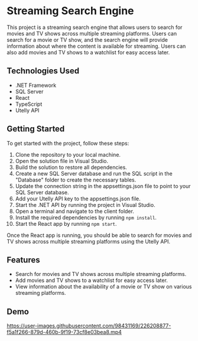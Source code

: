 Streaming Search Engine
=======================

This project is a streaming search engine that allows users to search for movies and TV shows across multiple streaming platforms. Users can search for a movie or TV show, and the search engine will provide information about where the content is available for streaming. Users can also add movies and TV shows to a watchlist for easy access later.

Technologies Used
-----------------

-   .NET Framework
-   SQL Server
-   React
-   TypeScript
-   Utelly API

Getting Started
---------------

To get started with the project, follow these steps:

1.  Clone the repository to your local machine.
2.  Open the solution file in Visual Studio.
3.  Build the solution to restore all dependencies.
4.  Create a new SQL Server database and run the SQL script in the "Database" folder to create the necessary tables.
5.  Update the connection string in the appsettings.json file to point to your SQL Server database.
6.  Add your Utelly API key to the appsettings.json file.
7.  Start the .NET API by running the project in Visual Studio.
8.  Open a terminal and navigate to the client folder.
9.  Install the required dependencies by running `npm install`.
10. Start the React app by running `npm start`.

Once the React app is running, you should be able to search for movies and TV shows across multiple streaming platforms using the Utelly API.

Features
--------

-   Search for movies and TV shows across multiple streaming platforms.
-   Add movies and TV shows to a watchlist for easy access later.
-   View information about the availability of a movie or TV show on various streaming platforms.

Demo
--------

https://user-images.githubusercontent.com/98431169/226208877-f5a1f266-879d-460b-9f19-73cf8e03bea8.mp4





